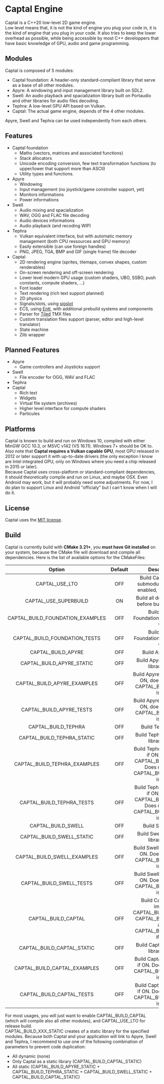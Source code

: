 # Captal Engine
Captal is a C++20 low-level 2D game engine.  
Low level means that, it is not the kind of engine you plug your code in, it is the kind of engine that you plug in your code. 
It also tries to keep the lower overhead as possible, while being accessible by most C++ developpers that have basic knowledge of GPU, audio and game programming.

## Modules

Captal is composed of 5 modules:

* Captal foundation: A header-only standard-compliant library that serve as a base of all other modules.
* Apyre: A windowing and input management library built on SDL2.
* Swell: An audio playback and spacialization library built on Portaudio and other libraries for audio files decoding.
* Tephra: A low-level GPU API based on Vulkan. 
* Captal: The actual game engine, depends of the 4 other modules.

Apyre, Swell and Tephra can be used independently from each others.

## Features

* Captal foundation
  * Maths (vectors, matrices and associated functions)
  * Stack allocators
  * Unicode encoding conversion, few text transformation functions (to upper/lower that support more than ASCII)
  * Utility types and functions.
* Apyre
  * Windowing
  * Input management (no joystick/game constroller support, yet)
  * Monitors informations
  * Power informations
* Swell
  * Audio mixing and spacialization
  * WAV, OGG and FLAC file decoding
  * Audio devices informations
  * Audio playback (and recoding WIP)
* Tephra
  * Vulkan equivalent interface, but with automatic memory management (both CPU ressources and GPU memory)
  * Easily extensible (can use foreign handles)
  * PNG, JPEG, TGA, BMP and GIF (single frame) file decoder 
* Captal
  * 2D rendering engine (sprites, tilemaps, convex shapes, custom renderables)
  * On-screen rendering and off-screen rendering
  * Lower level modern GPU usage (custom shaders, UBO, SSBO, push constants, compute shaders, ...)
  * Font loader
  * Text rendering (rich text support planned)
  * 2D physics
  * Signals/slots, using [sigslot](https://github.com/palacaze/sigslot)
  * ECS, using [Entt](https://github.com/skypjack/entt), with additional prebuild systems and components
  * Parser for [Tiled](https://www.mapeditor.org/) TMX files
  * Custom translation files support (parser, editor and high-level translator)
  * State machine
  * Zlib wrapper

## Planned Features

* Apyre
  * Game controllers and Joysticks support
* Swell
  * File encoder for OGG, WAV and FLAC
* Tephra
* Captal
  * Rich text
  * Widgets
  * Virtual file system (archives)
  * Higher level interface for compute shaders
  * Particules

## Platforms

Captal is known to build and run on Windows 10, compiled with either MinGW GCC 10.3, or MSVC v142 (VS 16.11). Windows 7+ should be OK to.  
Also note that **Captal requires a Vulkan capable GPU**, most GPU released in 2012 or later support it with up-to-date drivers (the only exception I know are Intel integrated GPU, only on Windows where you need a chip released in 2015 or later).  
Because Captal uses cross-platform or standard-compliant dependencies, it should theoretically compile and run on Linux, and maybe OSX. 
Even Android may work, but it will probably need some adjustments. 
For now, I do plan to support Linux and Android "officialy" but I can't know when I will do it.

## License

Captal uses the [MIT license](https://opensource.org/licenses/MIT).

## Build

Captal is currently build with **CMake 3.21+**, you **must have Git installed** on your system, because the CMake file will download and compile all dependencies.
Here is the list of available options for the CMakeFiles:

|  Option                          | Default |  Description 
| :------------------------------: | :-----: | :---:
| CAPTAL_USE_LTO                   | OFF     | Build Captal and its submodules with LTO enabled, if supported
| CAPTAL_USE_SUPERBUILD            | ON      | Build all dependencies before building captal
| CAPTAL_BUILD_FOUNDATION_EXAMPLES | OFF     | Build Captal Foundation's examples if ON
| CAPTAL_BUILD_FOUNDATION_TESTS    | OFF     | Build Captal Foundation's unit tests if ON
| CAPTAL_BUILD_APYRE               | OFF     | Build Apyre if ON
| CAPTAL_BUILD_APYRE_STATIC        | OFF     | Build Apyre as a static library if ON
| CAPTAL_BUILD_APYRE_EXAMPLES      | OFF     | Build Apyre's examples if ON, does nothing if CAPTAL_BUILD_APYRE is off
| CAPTAL_BUILD_APYRE_TESTS         | OFF     | Build Apyre's unit tests if ON, does nothing if CAPTAL_BUILD_APYRE is off
| CAPTAL_BUILD_TEPHRA              | OFF     | Build Tephra if ON
| CAPTAL_BUILD_TEPHRA_STATIC       | OFF     | Build Tephra as a static library if ON
| CAPTAL_BUILD_TEPHRA_EXAMPLES     | OFF     | Build Tephra's examples if ON, implies CAPTAL_BUILD_APYRE. Does nothing if CAPTAL_BUILD_TEPHRA is off
| CAPTAL_BUILD_TEPHRA_TESTS        | OFF     | Build Tephra's unit tests if ON, implies CAPTAL_BUILD_APYRE. Does nothing if CAPTAL_BUILD_TEPHRA is off
| CAPTAL_BUILD_SWELL               | OFF     | Build Swell if ON
| CAPTAL_BUILD_SWELL_STATIC        | OFF     | Build Swell as a static library if ON
| CAPTAL_BUILD_SWELL_EXAMPLES      | OFF     | Build Swell's examples if ON. Does nothing if CAPTAL_BUILD_SWELL is off
| CAPTAL_BUILD_SWELL_TESTS         | OFF     | Build Swell's unit tests if ON. Does nothing if CAPTAL_BUILD_SWELL is off
| CAPTAL_BUILD_CAPTAL              | OFF     | Build Captal if ON, implies CAPTAL_BUILD_TEPHRA, CAPTAL_BUILD_APYRE and CAPTAL_BUILD_SWELL if ON
| CAPTAL_BUILD_CAPTAL_STATIC       | OFF     | Build Captal as a static library if ON
| CAPTAL_BUILD_CAPTAL_EXAMPLES     | OFF     | Build Captal's examples if ON. Does nothing if CAPTAL_BUILD_CAPTAL is off
| CAPTAL_BUILD_CAPTAL_TESTS        | OFF     | Build Captal's unit tests if ON. Does nothing if CAPTAL_BUILD_CAPTAL is off

For most usages, you will just want to enable CAPTAL_BUILD_CAPTAL (which will compile also all other modules), and CAPTAL_USE_LTO for release build.  
CAPTAL_BUILD_XXX_STATIC creates of a static library for the specified modules. Because both Captal and your application will link to Apyre, Swell and Tephra, I recommend to use one of the following combination of parameters to prevent code duplication:

* All dynamic (none) 
* Only Captal as a static library (CAPTAL_BUILD_CAPTAL_STATIC)
* All static (CAPTAL_BUILD_APYRE_STATIC + CAPTAL_BUILD_TEPHRA_STATIC + CAPTAL_BUILD_SWELL_STATIC + CAPTAL_BUILD_CAPTAL_STATIC)
